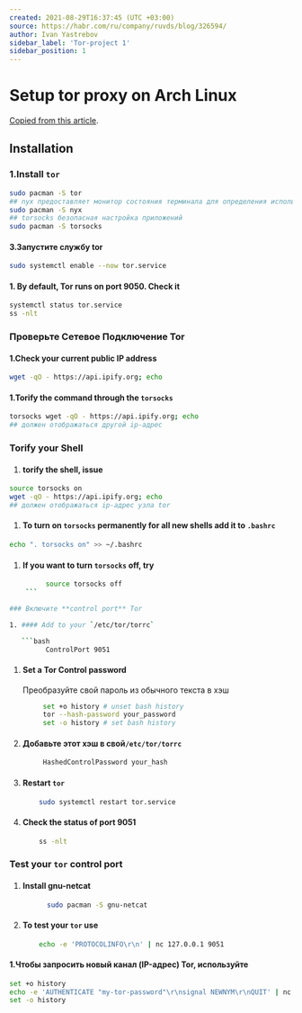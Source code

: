 ```yaml
---
created: 2021-08-29T16:37:45 (UTC +03:00)
source: https://habr.com/ru/company/ruvds/blog/326594/
author: Ivan Yastrebov
sidebar_label: 'Tor-project 1'
sidebar_position: 1
---
```

# Setup tor proxy on Arch Linux

[Copied from this article](https://linuxconfig.org/install-tor-proxy-on-ubuntu-20-04-linux).

## Installation

### 1.Install `tor`

```bash
sudo pacman -S tor
## nyx предоставляет монитор состояния терминала для определения использования полосы пропускания, сведений о подключении и многого другого.
sudo pacman -S nyx
## torsocks безопасная настройка приложений
sudo pacman -S torsocks
```

#### 3.Запустите службу tor

```bash
sudo systemctl enable --now tor.service
```

#### 1. By default, Tor runs on port 9050. Check it

```bash
systemctl status tor.service
ss -nlt
```

### Проверьте Сетевое Подключение Tor

#### 1.Check your current public IP address

```bash
wget -qO - https://api.ipify.org; echo
```

#### 1.Torify the command through the `torsocks`

```bash
torsocks wget -qO - https://api.ipify.org; echo
## должен отображаться другой ip-адрес
```

### Torify your Shell

1. #### torify the shell, issue

```bash
source torsocks on
wget -qO - https://api.ipify.org; echo
## должен отображаться ip-адрес узла tor
```

1. #### To turn on `torsocks` permanently for all new shells add it to `.bashrc`

```bash
echo ". torsocks on" >> ~/.bashrc
```

1. #### If you want to turn `torsocks` off, try

```bash
         source torsocks off
    ```

### Включите **control port** Tor

1. #### Add to your `/etc/tor/torrc`

   ```bash
         ControlPort 9051
   ```

1. #### Set a Tor Control password

    Преобразуйте свой пароль из обычного текста в хэш

    ```bash
         set +o history # unset bash history
         tor --hash-password your_password
         set -o history # set bash history
    ```

1. #### Добавьте этот хэш в свой`/etc/tor/torrc`

   ```bash
        HashedControlPassword your_hash
   ```

1. #### Restart `tor`

     ```bash
         sudo systemctl restart tor.service
     ```

1. #### Check the status of port 9051

     ```bash
         ss -nlt
     ```

### Test your `tor` control port

1. #### Install gnu-netcat

   ```bash
         sudo pacman -S gnu-netcat
   ```

1. #### To test your `tor` use

    ```bash
        echo -e 'PROTOCOLINFO\r\n' | nc 127.0.0.1 9051
    ```

#### 1.Чтобы запросить новый канал (IP-адрес)  Tor, используйте

```bash
set +o history
echo -e 'AUTHENTICATE "my-tor-password"\r\nsignal NEWNYM\r\nQUIT' | nc 127.0.0.1 9051
set -o history
```
